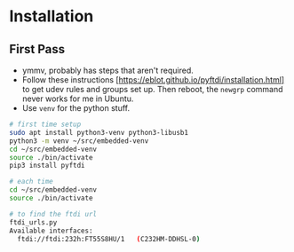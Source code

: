# Installation 

## First Pass
- ymmv, probably has steps that aren't required.
- Follow these instructions [https://eblot.github.io/pyftdi/installation.html] to get udev rules and groups set up. Then reboot, the `newgrp` command never works for me in Ubuntu.
- Use `venv` for the python stuff. 
```bash
# first time setup
sudo apt install python3-venv python3-libusb1
python3 -m venv ~/src/embedded-venv
cd ~/src/embedded-venv
source ./bin/activate
pip3 install pyftdi

# each time
cd ~/src/embedded-venv
source ./bin/activate

# to find the ftdi url
ftdi_urls.py
Available interfaces:
  ftdi://ftdi:232h:FT55S8HU/1   (C232HM-DDHSL-0)

```

